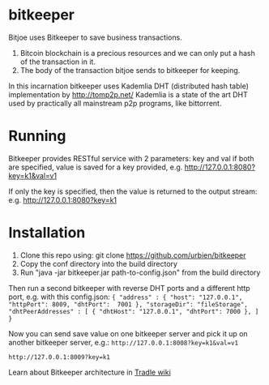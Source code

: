 bitkeeper
=========

Bitjoe uses Bitkeeper to save business transactions. 
1. Bitcoin blockchain is a precious resources and we can only put a hash of the transaction in it. 
2. The body of the transaction bitjoe sends to bitkeeper for keeping.

In this incarnation bitkeeper uses Kademlia DHT (distributed hash table) implementation by http://tomp2p.net/
Kademlia is a state of the art DHT used by practically all mainstream p2p programs, like bittorrent.

Running
========================
Bitkeeper provides RESTful service with 2 parameters:
key and val
if both are specified, value is saved for a key provided, e.g. http://127.0.0.1:8080?key=k1&val=v1

If only the key is specified, then the value is returned to the output stream: e.g. http://127.0.0.1:8080?key=k1

Installation
========================

1. Clone this repo using: git clone https://github.com/urbien/bitkeeper
2. Copy the conf directory into the build directory
3. Run "java -jar bitkeeper.jar path-to-config.json" from the build directory

Then run a second bitkeeper with reverse DHT ports and a different http port, e.g. with this config.json:
    ```
    {
      "address" : {
        "host": "127.0.0.1",
        "httpPort": 8009,
        "dhtPort":  7001
      },
      "storageDir": "fileStorage",
      "dhtPeerAddresses" : [
        {
          "dhtHost": "127.0.0.1",
          "dhtPort": 7000
        },
      ]
    }
    ```

Now you can send save value on one bitkeeper server and pick it up on another bitkeeper server, e.g.:
`http://127.0.0.1:8008?key=k1&val=v1`

`http://127.0.0.1:8009?key=k1`


Learn about Bitkeeper architecture in [Tradle wiki](https://github.com/urbien/Tradle/wiki)
